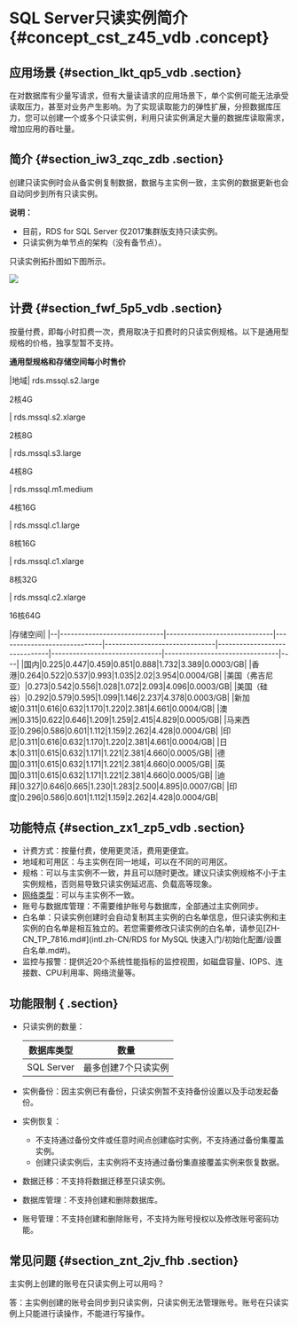 # SQL Server只读实例简介 {#concept_cst_z45_vdb .concept}

## 应用场景 {#section_lkt_qp5_vdb .section}

在对数据库有少量写请求，但有大量读请求的应用场景下，单个实例可能无法承受读取压力，甚至对业务产生影响。为了实现读取能力的弹性扩展，分担数据库压力，您可以创建一个或多个只读实例，利用只读实例满足大量的数据库读取需求，增加应用的吞吐量。

## 简介 {#section_iw3_zqc_zdb .section}

创建只读实例时会从备实例复制数据，数据与主实例一致，主实例的数据更新也会自动同步到所有只读实例。

**说明：** 

-   目前，RDS for SQL Server 仅2017集群版支持只读实例。
-   只读实例为单节点的架构（没有备节点）。

只读实例拓扑图如下图所示。

![](http://static-aliyun-doc.oss-cn-hangzhou.aliyuncs.com/assets/img/7826/15577117806089_zh-CN.png)

## 计费 {#section_fwf_5p5_vdb .section}

按量付费，即每小时扣费一次，费用取决于扣费时的只读实例规格。以下是通用型规格的价格，独享型暂不支持。

**通用型规格和存储空间每小时售价**

|地域| rds.mssql.s2.large

 2核4G

 | rds.mssql.s2.xlarge

 2核8G

 | rds.mssql.s3.large

 4核8G

 | rds.mssql.m1.medium

 4核16G

 | rds.mssql.c1.large

 8核16G

 | rds.mssql.c1.xlarge

 8核32G

 | rds.mssql.c2.xlarge

 16核64G

 |存储空间|
|--|-----------------------------|------------------------------|-----------------------------|-------------------------------|------------------------------|-------------------------------|--------------------------------|----|
|国内|$0.225|$0.447|$0.459|$0.851|$0.888|$1.732|$3.389|$0.0003/GB|
|香港|$0.264|$0.522|$0.537|$0.993|$1.035|$2.02|$3.954|$0.0004/GB|
|美国（弗吉尼亚）|$0.273|$0.542|$0.556|$1.028|$1.072|$2.093|$4.096|$0.0003/GB|
|美国（硅谷）|$0.292|$0.579|$0.595|$1.099|$1.146|$2.237|$4.378|$0.0003/GB|
|新加坡|$0.311|$0.616|$0.632|$1.170|$1.220|$2.381|$4.661|$0.0004/GB|
|澳洲|$0.315|$0.622|$0.646|$1.209|$1.259|$2.415|$4.829|$0.0005/GB|
|马来西亚|$0.296|$0.586|$0.601|$1.112|$1.159|$2.262|$4.428|$0.0004/GB|
|印尼|$0.311|$0.616|$0.632|$1.170|$1.220|$2.381|$4.661|$0.0004/GB|
|日本|$0.311|$0.615|$0.632|$1.171|$1.221|$2.381|$4.660|$0.0005/GB|
|德国|$0.311|$0.615|$0.632|$1.171|$1.221|$2.381|$4.660|$0.0005/GB|
|英国|$0.311|$0.615|$0.632|$1.171|$1.221|$2.381|$4.660|$0.0005/GB|
|迪拜|$0.327|$0.646|$0.665|$1.230|$1.283|$2.500|$4.895|$0.0007/GB|
|印度|$0.296|$0.586|$0.601|$1.112|$1.159|$2.262|$4.428|$0.0004/GB|

## 功能特点 {#section_zx1_zp5_vdb .section}

-   计费方式：按量付费，使用更灵活，费用更便宜。
-   地域和可用区：与主实例在同一地域，可以在不同的可用区。
-   规格：可以与主实例不一致，并且可以随时更改。建议只读实例规格不小于主实例规格，否则易导致只读实例延迟高、负载高等现象。
-   [网络类型](../intl.zh-CN/用户指南/数据库连接/切换网络类型.md#)：可以与主实例不一致。
-   账号与数据库管理：不需要维护账号与数据库，全部通过主实例同步。
-   白名单：只读实例创建时会自动复制其主实例的白名单信息，但只读实例和主实例的白名单是相互独立的。若您需要修改只读实例的白名单，请参见[ZH-CN\_TP\_7816.md\#](intl.zh-CN/RDS for MySQL 快速入门/初始化配置/设置白名单.md#)。
-   监控与报警：提供近20个系统性能指标的监控视图，如磁盘容量、IOPS、连接数、CPU利用率、网络流量等。

## 功能限制 { .section}

-   只读实例的数量：

    |数据库类型|数量|
    |-----|--|
    |SQL Server|最多创建7个只读实例|

-   实例备份：因主实例已有备份，只读实例暂不支持备份设置以及手动发起备份。
-   实例恢复：
    -   不支持通过备份文件或任意时间点创建临时实例，不支持通过备份集覆盖实例。
    -   创建只读实例后，主实例将不支持通过备份集直接覆盖实例来恢复数据。
-   数据迁移：不支持将数据迁移至只读实例。
-   数据库管理：不支持创建和删除数据库。
-   账号管理：不支持创建和删除账号，不支持为账号授权以及修改账号密码功能。

## 常见问题 {#section_znt_2jv_fhb .section}

主实例上创建的账号在只读实例上可以用吗？

答：主实例创建的账号会同步到只读实例，只读实例无法管理账号。账号在只读实例上只能进行读操作，不能进行写操作。

